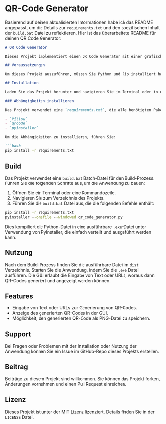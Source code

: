 # QR-Code Generator

Basierend auf deinen aktualisierten Informationen habe ich das README angepasst, um die Details zur `requirements.txt` und den spezifischen Inhalt der `build.bat` Datei zu reflektieren. Hier ist das überarbeitete README für deinen QR Code Generator:

```markdown
# QR Code Generator

Dieses Projekt implementiert einen QR Code Generator mit einer grafischen Benutzeroberfläche, erstellt mit Python und tkinter. Nutzer können Text oder URLs eingeben, um QR-Codes zu generieren und diese als PNG-Datei zu speichern.

## Voraussetzungen

Um dieses Projekt auszuführen, müssen Sie Python und Pip installiert haben. Python kann von [python.org](https://www.python.org/downloads/) heruntergeladen und installiert werden.

## Installation

Laden Sie das Projekt herunter und navigieren Sie im Terminal oder in der Kommandozeile in das Projektverzeichnis.

### Abhängigkeiten installieren

Das Projekt verwendet eine `requirements.txt`, die alle benötigten Pakete auflistet:

- `Pillow`
- `qrcode`
- `pyinstaller`

Um die Abhängigkeiten zu installieren, führen Sie:

```bash
pip install -r requirements.txt
```

## Build

Das Projekt verwendet eine `build.bat` Batch-Datei für den Build-Prozess. Führen Sie die folgenden Schritte aus, um die Anwendung zu bauen:

1. Öffnen Sie ein Terminal oder eine Kommandozeile.
2. Navigieren Sie zum Verzeichnis des Projekts.
3. Führen Sie die `build.bat` Datei aus, die die folgenden Befehle enthält:

```cmd
pip install -r requirements.txt
pyinstaller --onefile --windowed qr_code_generator.py
```

Dies kompiliert die Python-Datei in eine ausführbare `.exe`-Datei unter Verwendung von PyInstaller, die einfach verteilt und ausgeführt werden kann.

## Nutzung

Nach dem Build-Prozess finden Sie die ausführbare Datei im `dist` Verzeichnis. Starten Sie die Anwendung, indem Sie die `.exe` Datei ausführen. Die GUI erlaubt die Eingabe von Text oder URLs, woraus dann QR-Codes generiert und angezeigt werden können.

## Features

- Eingabe von Text oder URLs zur Generierung von QR-Codes.
- Anzeige des generierten QR-Codes in der GUI.
- Möglichkeit, den generierten QR-Code als PNG-Datei zu speichern.

## Support

Bei Fragen oder Problemen mit der Installation oder Nutzung der Anwendung können Sie ein Issue im GitHub-Repo dieses Projekts erstellen.

## Beitrag

Beiträge zu diesem Projekt sind willkommen. Sie können das Projekt forken, Änderungen vornehmen und einen Pull Request einreichen.

## Lizenz

Dieses Projekt ist unter der MIT Lizenz lizenziert. Details finden Sie in der `LICENSE` Datei.
